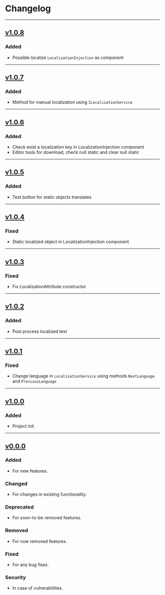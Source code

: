 # Changelog

---

## [v1.0.8](https://github.com/Playdarium/localization/releases/tag/v0.0.0)

### Added

- Possible localize `LocalizationInjection` as component

---

## [v1.0.7](https://github.com/Playdarium/localization/releases/tag/v0.0.0)

### Added

- Method for manual localization using `ILocalizationService`

---

## [v1.0.6](https://github.com/Playdarium/localization/releases/tag/v0.0.0)

### Added

- Check exist a localization key in LocalizationInjection component
- Editor tools for download, check null static and clear null static

---

## [v1.0.5](https://github.com/Playdarium/localization/releases/tag/v0.0.0)

### Added

- Test button for static objects translates

---

## [v1.0.4](https://github.com/Playdarium/localization/releases/tag/v0.0.0)

### Fixed

- Static localized object in LocalizationInjection component

---

## [v1.0.3](https://github.com/Playdarium/localization/releases/tag/v0.0.0)

### Fixed

- Fix LocalizationAttribute constructor

---

## [v1.0.2](https://github.com/Playdarium/localization/releases/tag/v0.0.0)

### Added

- Post process localized text

---

## [v1.0.1](https://github.com/Playdarium/localization/releases/tag/v0.0.0)

### Fixed

- Change language in `LocalizationService` using methods `NextLanguage` and `PreviousLanguage`

---

## [v1.0.0](https://github.com/Playdarium/localization/releases/tag/v0.0.0)

### Added

- Project init

---

## [v0.0.0](https://github.com/Playdarium/localization/releases/tag/v0.0.0)

### Added

- For new features.

### Changed

- For changes in existing functionality.

### Deprecated

- For soon-to-be removed features.

### Removed

- For now removed features.

### Fixed

- For any bug fixes.

### Security

- In case of vulnerabilities.
